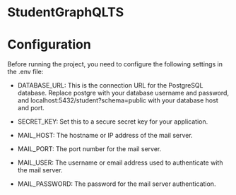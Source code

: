 # StudentGraphQLTS


# Configuration
Before running the project, you need to configure the following settings in the .env file:
- DATABASE_URL: This is the connection URL for the PostgreSQL database. Replace postgre with your database username and password, and localhost:5432/student?schema=public with your database host and port.

- SECRET_KEY: Set this to a secure secret key for your application.

- MAIL_HOST: The hostname or IP address of the mail server.

- MAIL_PORT: The port number for the mail server.

- MAIL_USER: The username or email address used to authenticate with the mail server.

- MAIL_PASSWORD: The password for the mail server authentication.